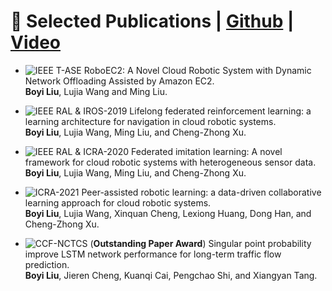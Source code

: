 # 📝 Selected Publications | [Github](www.github.io) | [Video](www.github.io)

- ![IEEE T-ASE](https://img.shields.io/badge/IEEE%20T--ASE-blue)
RoboEC2: A Novel Cloud Robotic System with Dynamic Network Offloading Assisted by Amazon EC2.
<br>**Boyi Liu**, Lujia Wang and Ming Liu.

- ![IEEE RAL & IROS-2019](https://img.shields.io/badge/IEEE%20RAL%20%26%20IROS--2019-blue)
Lifelong federated reinforcement learning: a learning architecture for navigation in cloud robotic systems.
<br>**Boyi Liu**, Lujia Wang, Ming Liu, and Cheng-Zhong Xu.

- ![IEEE RAL & ICRA-2020](https://img.shields.io/badge/IEEE%20RAL%20%26%20ICRA--2020-blue)
Federated imitation learning: A novel framework for cloud robotic systems with heterogeneous sensor data.
<br>**Boyi Liu**, Lujia Wang, Ming Liu, and Cheng-Zhong Xu.

- ![ICRA-2021](https://img.shields.io/badge/ICRA--2021-blue)
Peer-assisted robotic learning: a data-driven collaborative learning approach for cloud robotic systems.
<br>**Boyi Liu**, Lujia Wang, Xinquan Cheng, Lexiong Huang, Dong Han, and Cheng-Zhong Xu.

- ![CCF-NCTCS](https://img.shields.io/badge/NCTCS--2017-blue)
(**Outstanding Paper Award**) Singular point probability improve LSTM network performance for long-term traffic flow prediction.
<br>**Boyi Liu**, Jieren Cheng, Kuanqi Cai, Pengchao Shi, and Xiangyan Tang.
